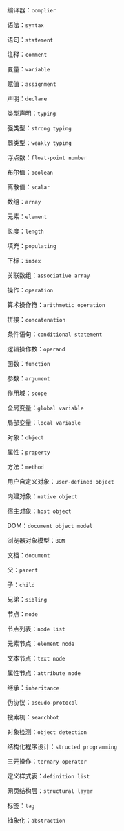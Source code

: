编译器：`complier`

语法：`syntax`

语句：`statement`

注释：`comment`

变量：`variable`

赋值：`assignment`

声明：`declare`

类型声明：`typing`

强类型：`strong typing`

弱类型：`weakly typing`

浮点数：`float-point number`

布尔值：`boolean`

离散值：`scalar`

数组：`array`

元素：`element`

长度：`length`

填充：`populating`

下标：`index`

关联数组：`associative array`

操作：`operation`

算术操作符：`arithmetic operation`

拼接：`concatenation`

条件语句：`conditional statement`

逻辑操作数：`operand`

函数：`function`

参数：`argument`

作用域：`scope`

全局变量：`global variable`

局部变量：`local variable`

对象：`object`

属性：`property`

方法：`method`

用户自定义对象：`user-defined object`

内建对象：`native object`

宿主对象：`host object`

DOM：`document object model`

浏览器对象模型：`BOM`

文档：`document`

父：`parent`

子：`child`

兄弟：`sibling`

节点：`node`

节点列表：`node list`

元素节点：`element node`

文本节点：`text node`

属性节点：`attribute node`

继承：`inheritance`

伪协议：`pseudo-protocol`

搜索机：`searchbot`

对象检测：`object detection`

结构化程序设计：`structed programming`

三元操作：`ternary operator`

定义样式表：`definition list`

网页结构层：`structural layer`

标签：`tag`

抽象化：`abstraction`